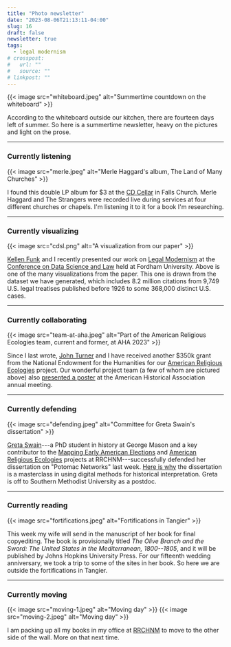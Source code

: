 ```yaml
---
title: "Photo newsletter"
date: "2023-08-06T21:13:11-04:00"
slug: 16
draft: false
newsletter: true
tags:
  - legal modernism
# crosspost:
#   url: ""
#   source: ""
# linkpost: ""
---
```


{{< image src="whiteboard.jpeg" alt="Summertime countdown on the whiteboard" >}}

According to the whiteboard outside our kitchen, there are fourteen days left of
summer. So here is a summertime newsletter, heavy on the pictures and light on
the prose.

---

### Currently listening

{{< image src="merle.jpeg" alt="Merle Haggard's album, The Land of Many Churches" >}}

I found this double LP album for $3 at the [CD Cellar](https://cdcellarva.com)
in Falls Church. Merle Haggard and The Strangers were recorded live during
services at four different churches or chapels. I'm listening it to it for a
book I'm researching.

---

### Currently visualizing

{{< image src="cdsl.png" alt="A visualization from our paper" >}}

[Kellen Funk](https://kellenfunk.org) and I recently presented our work on
[Legal Modernism](https://legalmodernism.org) at the
[Conference on Data Science and Law](https://lawecon.ethz.ch/conferences-workshops/conference-on-data-science-and-law.html)
held at Fordham University. Above is one of the many visualizations from the
paper. This one is drawn from the dataset we have generated, which includes 8.2
million citations from 9,749 U.S. legal treatises published before 1926 to some
368,000 distinct U.S. cases.

---

### Currently collaborating

{{< image src="team-at-aha.jpeg" alt="Part of the American Religious Ecologies team, current and former, at AHA 2023" >}}

Since I last wrote, [John Turner](http://johngturner.com) and I have received
another $350k grant from the National Endowment for the Humanities for our
[American Religious Ecologies](https://religiousecologies.org) project. Our
wonderful project team (a few of whom are pictured above) also
[presented a poster](https://religiousecologies.org/blog/american-religious-ecologies-at-aha-2023/)
at the American Historical Association annual meeting.

---

### Currently defending

{{< image src="defending.jpeg" alt="Committee for Greta Swain's dissertation" >}}

[Greta Swain](http://gretaswain.org/)---a PhD student in history at George Mason
and a key contributor to the
[Mapping Early American Elections](https://earlyamericanelections.org) and
[American Religious Ecologies](https://religiousecologies.org) projects at
RRCHNM---successfully defended her dissertation on "Potomac Networks" last week. [Here is why](https://lincolnmullen.com/blog/greta-swain-defends-dissertation-on-potomac-networks/) the dissertation is a masterclass in using digital methods for historical interpretation. Greta is off to Southern Methodist University as a postdoc.

---

### Currently reading

{{< image src="fortifications.jpeg" alt="Fortifications in Tangier" >}}

This week my wife will send in the manuscript of her book for final copyediting.
The book is provisionally titled _The Olive Branch and the Sword: The United
States in the Mediterranean, 1800--1805_, and it will be published by Johns
Hopkins University Press. For our fifteenth wedding anniversary, we took a trip
to some of the sites in her book. So here we are outside the fortifications in
Tangier.

---

### Currently moving

{{< image src="moving-1.jpeg" alt="Moving day" >}}
{{< image src="moving-2.jpeg" alt="Moving day" >}}

I am packing up all my books in my office at [RRCHNM](https://rrchnm.org) to
move to the other side of the wall. More on that next time.
